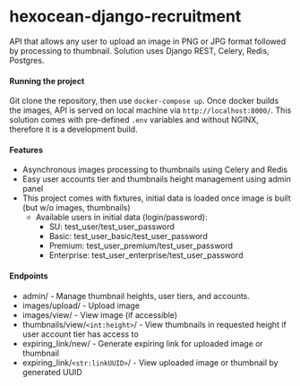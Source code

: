 # hexocean-django-recruitment

API that allows any user to upload an image in PNG or JPG format followed by processing to thumbnail. Solution uses Django REST, Celery, Redis, Postgres.

#### Running the project
Git clone the repository, then use `docker-compose up`. Once docker builds the images, API is served on local machine via `http://localhost:8000/`.
This solution comes with pre-defined `.env` variables and without NGINX, therefore it is a development build.

#### Features
- Asynchronous images processing to thumbnails using Celery and Redis
- Easy user accounts tier and thumbnails height management using admin panel
- This project comes with fixtures, initial data is loaded once image is built (but w/o images, thumbnails)
  - Available users in initial data (login/password):
    - SU: test_user/test_user_password
    - Basic: test_user_basic/test_user_password
    - Premium: test_user_premium/test_user_password
    - Enterprise: test_user_enterprise/test_user_password

#### Endpoints
- admin/ - Manage thumbnail heights, user tiers, and accounts.
- images/upload/ - Upload image
- images/view/ - View image (if accessible)
- thumbnails/view/`<int:height>`/ - View thumbnails in requested height if user account tier has access to
- expiring_link/new/ - Generate expiring link for uploaded image or thumbnail
- expiring_link/`<str:linkUUID>`/ - View uploaded image or thumbnail by generated UUID
